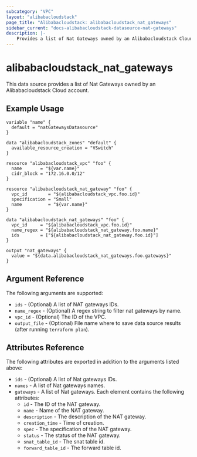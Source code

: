 ```yaml
---
subcategory: "VPC"
layout: "alibabacloudstack"
page_title: "Alibabacloudstack: alibabacloudstack_nat_gateways"
sidebar_current: "docs-alibabacloudstack-datasource-nat-gateways"
description: |-
    Provides a list of Nat Gateways owned by an Alibabacloudstack Cloud account.
---
```


# alibabacloudstack\_nat\_gateways

This data source provides a list of Nat Gateways owned by an Alibabacloudstack Cloud account.



## Example Usage

```
variable "name" {
  default = "natGatewaysDatasource"
}

data "alibabacloudstack_zones" "default" {
  available_resource_creation = "VSwitch"
}

resource "alibabacloudstack_vpc" "foo" {
  name       = "${var.name}"
  cidr_block = "172.16.0.0/12"
}

resource "alibabacloudstack_nat_gateway" "foo" {
  vpc_id        = "${alibabacloudstack_vpc.foo.id}"
  specification = "Small"
  name          = "${var.name}"
}

data "alibabacloudstack_nat_gateways" "foo" {
  vpc_id     = "${alibabacloudstack_vpc.foo.id}"
  name_regex = "${alibabacloudstack_nat_gateway.foo.name}"
  ids        = ["${alibabacloudstack_nat_gateway.foo.id}"]
}

output "nat_gateways" {
  value = "${data.alibabacloudstack_nat_gateways.foo.gateways}"
}

```

## Argument Reference

The following arguments are supported:

* `ids` - (Optional) A list of NAT gateways IDs.
* `name_regex` - (Optional) A regex string to filter nat gateways by name.
* `vpc_id` - (Optional) The ID of the VPC.
* `output_file` - (Optional) File name where to save data source results (after running `terraform plan`).

## Attributes Reference

The following attributes are exported in addition to the arguments listed above:

* `ids` - (Optional) A list of Nat gateways IDs.
* `names` - A list of Nat gateways names.
* `gateways` - A list of Nat gateways. Each element contains the following attributes:
  * `id` - The ID of the NAT gateway.
  * `name` - Name of the NAT gateway.
  * `description` - The description of the NAT gateway.
  * `creation_time` - Time of creation.
  * `spec` - The specification of the NAT gateway.
  * `status` - The status of the NAT gateway.
  * `snat_table_id` - The snat table id.
  * `forward_table_id` - The forward table id. 

